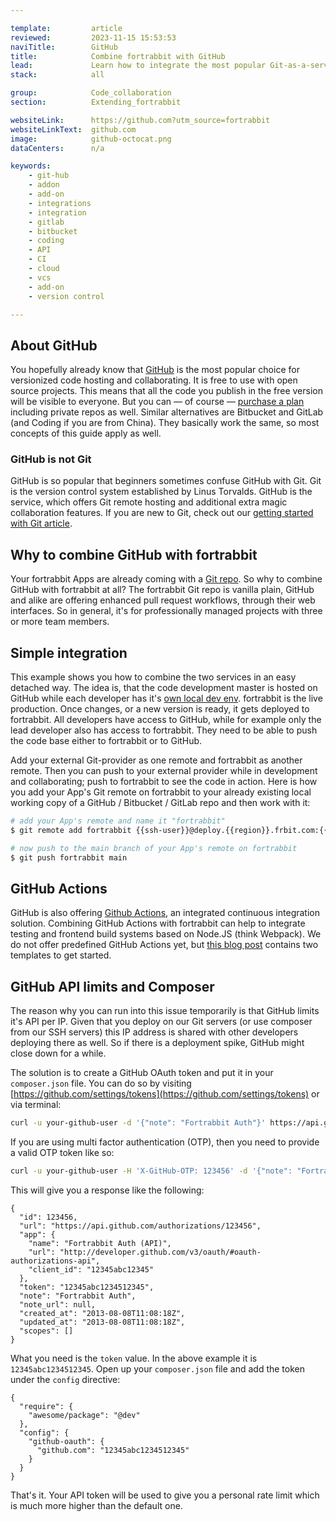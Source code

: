 ```yaml
---

template:         article
reviewed:         2023-11-15 15:53:53
naviTitle:        GitHub
title:            Combine fortrabbit with GitHub
lead:             Learn how to integrate the most popular Git-as-a-service provider with your fortrabbit workflow.
stack:            all

group:            Code_collaboration
section:          Extending_fortrabbit

websiteLink:      https://github.com?utm_source=fortrabbit
websiteLinkText:  github.com
image:            github-octocat.png
dataCenters:      n/a

keywords:
    - git-hub
    - addon
    - add-on
    - integrations
    - integration
    - gitlab
    - bitbucket
    - coding
    - API
    - CI
    - cloud
    - vcs
    - add-on
    - version control

---
```


## About GitHub

You hopefully already know that [GitHub](https://github.com) is the most popular choice for versionized code hosting and collaborating. It is free to use with open source projects. This means that all the code you publish in the free version will be visible to everyone. But you can — of course — [purchase a plan](https://github.com/pricing) including private repos as well. Similar alternatives are Bitbucket and GitLab (and Coding if you are from China). They basically work the same, so most concepts of this guide apply as well.

### GitHub is not Git

GitHub is so popular that beginners sometimes confuse GitHub with Git. Git is the version control system established by Linus Torvalds. GitHub is the service, which offers Git remote hosting and additional extra magic collaboration features. If you are new to Git, check out our [getting started with Git article](/git).

## Why to combine GitHub with fortrabbit

Your fortrabbit Apps are already coming with a [Git repo](/git-deployment). So why to combine GitHub with fortrabbit at all? The fortrabbit Git repo is vanilla plain, GitHub and alike are offering enhanced pull request workflows, through their web interfaces. So in general, it's for professionally managed projects with three or more team members.

## Simple integration

This example shows you how to combine the two services in an easy detached way. The idea is, that the code development master is hosted on GitHub while each developer has it's [own local dev env](/local-development). fortrabbit is the live production. Once changes, or a new version is ready, it gets deployed to fortrabbit. All developers have access to GitHub, while for example only the lead developer also has access to fortrabbit. They need to be able to push the code base either to fortrabbit or to GitHub.

Add your external Git-provider as one remote and fortrabbit as another remote. Then you can push to your external provider while in development and collaborating; push to fortrabbit to see the code in action. Here is how you add your App's Git remote on fortrabbit to your already existing local working copy of a GitHub / Bitbucket / GitLab repo and then work with it:

```bash
# add your App's remote and name it "fortrabbit"
$ git remote add fortrabbit {{ssh-user}}@deploy.{{region}}.frbit.com:{{app-name}}.git

# now push to the main branch of your App's remote on fortrabbit
$ git push fortrabbit main
```

## GitHub Actions

GitHub is also offering [Github Actions](https://github.com/features/actions), an integrated continuous integration solution. Combining GitHub Actions with fortrabbit can help to integrate testing and frontend build systems based on Node.JS (think Webpack). We do not offer predefined GitHub Actions yet, but [this blog post](https://blog.fortrabbit.com/how-to-use-github-actions) contains two templates to get started.

## GitHub API limits and Composer

The reason why you can run into this issue temporarily is that GitHub limits it's API per IP. Given that you deploy on our Git servers (or use composer from our SSH servers) this IP address is shared with other developers deploying there as well. So if there is a deployment spike, GitHub might close down for a while.

The solution is to create a GitHub OAuth token and put it in your `composer.json` file. You can do so by visiting [https://github.com/settings/tokens](https://github.com/settings/tokens) or via terminal:

```bash
curl -u your-github-user -d '{"note": "Fortrabbit Auth"}' https://api.github.com/authorizations
```

If you are using multi factor authentication (OTP), then you need to provide a valid OTP token like so:

```bash
curl -u your-github-user -H 'X-GitHub-OTP: 123456' -d '{"note": "Fortrabbit Auth"}' https://api.github.com/authorizations
```

This will give you a response like the following:

```
{
  "id": 123456,
  "url": "https://api.github.com/authorizations/123456",
  "app": {
    "name": "Fortrabbit Auth (API)",
    "url": "http://developer.github.com/v3/oauth/#oauth-authorizations-api",
    "client_id": "12345abc12345"
  },
  "token": "12345abc1234512345",
  "note": "Fortrabbit Auth",
  "note_url": null,
  "created_at": "2013-08-08T11:08:18Z",
  "updated_at": "2013-08-08T11:08:18Z",
  "scopes": []
}
```

What you need is the `token` value. In the above example it is `12345abc1234512345`. Open up your `composer.json` file and add the token under the `config` directive:

```
{
  "require": {
    "awesome/package": "@dev"
  },
  "config": {
    "github-oauth": {
      "github.com": "12345abc1234512345"
    }
  }
}
```

That's it. Your API token will be used to give you a personal rate limit which is much more higher than the default one.
